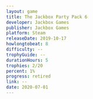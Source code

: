 ```yaml
---
layout: game
title: The Jackbox Party Pack 6
developer: Jackbox Games
publisher: Jackbox Games
platform: Steam
releaseDate: 2019-10-17
howlongtobeat: 8
difficulty: --
trophyGuide: --
durationHours: 5
trophies: 2/20
percent: 1%
progress: retired
link: --
date: 2020-07-01
---
```

